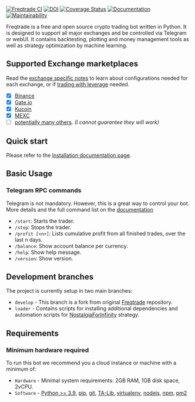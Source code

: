 [![Freqtrade CI](https://github.com/freqtrade/freqtrade/workflows/Freqtrade%20CI/badge.svg)](https://github.com/freqtrade/freqtrade/actions/)
[![DOI](https://joss.theoj.org/papers/10.21105/joss.04864/status.svg)](https://doi.org/10.21105/joss.04864)
[![Coverage Status](https://coveralls.io/repos/github/freqtrade/freqtrade/badge.svg?branch=develop&service=github)](https://coveralls.io/github/freqtrade/freqtrade?branch=develop)
[![Documentation](https://readthedocs.org/projects/freqtrade/badge/)](https://www.freqtrade.io)
[![Maintainability](https://api.codeclimate.com/v1/badges/5737e6d668200b7518ff/maintainability)](https://codeclimate.com/github/freqtrade/freqtrade/maintainability)

Freqtrade is a free and open source crypto trading bot written in Python. It is designed to support all major exchanges and be controlled via Telegram or webUI. It contains backtesting, plotting and money management tools as well as strategy optimization by machine learning.

## Supported Exchange marketplaces

Read the [exchange specific notes](docs/exchanges.md) to learn about configurations needed for each exchange, or if [trading with leverage](docs/leverage.md) needed.

- [X] [Binance](https://www.binance.com/)
- [X] [Gate.io](https://www.gate.io/)
- [X] [Kucoin](https://www.kucoin.com/)
- [X] [MEXC](https://www.mexc.com)
- [ ] [potentially many others](https://github.com/ccxt/ccxt/). _(I cannot guarantee they will work)_

## Quick start

Please refer to the [Installation documentation page](https://www.freqtrade.io/en/stable/installation/).

## Basic Usage

### Telegram RPC commands

Telegram is not mandatory. However, this is a great way to control your bot. More details and the full command list on the [documentation](https://www.freqtrade.io/en/latest/telegram-usage/)

- `/start`: Starts the trader.
- `/stop`: Stops the trader.
- `/profit [<n>]`: Lists cumulative profit from all finished trades, over the last n days.
- `/balance`: Show account balance per currency.
- `/help`: Show help message.
- `/version`: Show version.

## Development branches

The project is currently setup in two main branches:

- `develop` - This branch is a fork from original [Freqtrade](https://github.com/freqtrade/freqtrade) repository.
- `loader` - Contains scripts for installing additional dependencies and automation scripts for [NostalgiaForInfinity](https://github.com/iterativv/NostalgiaForInfinity) strategy.

## Requirements

### Minimum hardware required

To run this bot we recommend you a cloud instance or machine with a minimum of:

- `Hardware` - Minimal system requirements: 2GB RAM, 1GB disk space, 2vCPU.
- `Software` - [Python >= 3.9](http://docs.python-guide.org/en/latest/starting/installation/), [pip](https://pip.pypa.io/en/stable/installing/), [git](https://git-scm.com/book/en/v2/Getting-Started-Installing-Git), [TA-Lib](https://ta-lib.github.io/ta-lib-python/), [virtualenv](https://virtualenv.pypa.io/en/stable/installation.html), [nodejs](https://nodejs.org/en), [npm](https://www.npmjs.com), [pm2](https://pm2.keymetrics.io)
